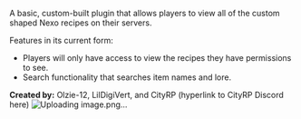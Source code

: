 A basic, custom-built plugin that allows players to view all of the custom shaped Nexo recipes on their servers. 

Features in its current form:
- Players will only have access to view the recipes they have permissions to see. 
- Search functionality that searches item names and lore.

**Created by:** Olzie-12, LilDigiVert, and CityRP (hyperlink to CityRP Discord here)
![Uploading image.png…]()

